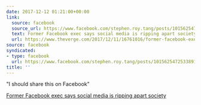 ```yaml
---
date: 2017-12-12 01:21:00+00:00
link:
  source: facebook
  source_url: https://www.facebook.com/stephen.roy.tang/posts/10156254725338912
  text: Former Facebook exec says social media is ripping apart society - The Verge
  url: https://www.theverge.com/2017/12/11/16761016/former-facebook-exec-ripping-apart-society
source: facebook
syndicated:
- type: facebook
  url: https://www.facebook.com/stephen.roy.tang/posts/10156254725338912
title: ''
---
```


"I should share this on Facebook" 

[Former Facebook exec says social media is ripping apart society]()